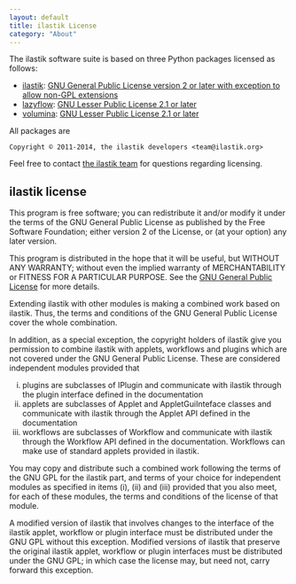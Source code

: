```yaml
---
layout: default
title: ilastik License
category: "About"
---
```


The ilastik software suite is based on three Python packages licensed as follows:

* [ilastik](http://github.com/ilastik/ilastik): [GNU General Public License version 2 or later with exception to allow non-GPL extensions](#ilastik-license)
* [lazyflow](http://github.com/ilastik/lazyflow): [GNU Lesser Public License 2.1 or later](https://www.gnu.org/licenses/lgpl-2.1.html)
* [volumina](http://github.com/ilastik/volumina): [GNU Lesser Public License 2.1 or later](https://www.gnu.org/licenses/lgpl-2.1.html)

All packages are

`Copyright © 2011-2014, the ilastik developers <team@ilastik.org>`

Feel free to contact [the ilastik team](mailto:team@ilastik.org) for questions regarding licensing.

## ilastik license

This program is free software; you can redistribute it and/or
modify it under the terms of the GNU General Public License
as published by the Free Software Foundation; either version 2
of the License, or (at your option) any later version.

This program is distributed in the hope that it will be useful,
but WITHOUT ANY WARRANTY; without even the implied warranty of
MERCHANTABILITY or FITNESS FOR A PARTICULAR PURPOSE. See the
[GNU General Public License](https://www.gnu.org/licenses/old-licenses/gpl-2.0.html) for more details.


Extending ilastik with other modules is making a combined work based
on ilastik. Thus, the terms and conditions of the GNU General Public
License cover the whole combination.

In addition, as a special exception, the copyright holders of ilastik
give you permission to combine ilastik with applets, workflows and
plugins which are not covered under the GNU General Public License.
These are considered independent modules provided that

<ol type="i">
<li> plugins are subclasses of IPlugin and communicate with ilastik
  through the plugin interface defined in the documentation
  </li>
<li> applets are subclasses of Applet and AppletGuiInteface classes
  and communicate with ilastik through the Applet API defined in
  the documentation</li>
<li>workflows are subclasses of Workflow and communicate with
  ilastik through the Workflow API defined in the documentation.
  Workflows can make use of standard applets provided in ilastik.</li>
</ol>

You may copy and distribute such a combined work following the
terms of the GNU GPL for the ilastik part, and terms of your
choice for independent modules as specified in items (i), (ii)
and (iii) provided that you also meet, for each of these
modules, the terms and conditions of the license of that module.

A modified version of ilastik that involves changes to the
interface of the ilastik applet, workflow or plugin interface must
be distributed under the GNU GPL without this exception. Modified
versions of ilastik that preserve the original ilastik applet,
workflow or plugin interfaces must be distributed under the GNU
GPL; in which case the license may, but need not, carry forward
this exception.
